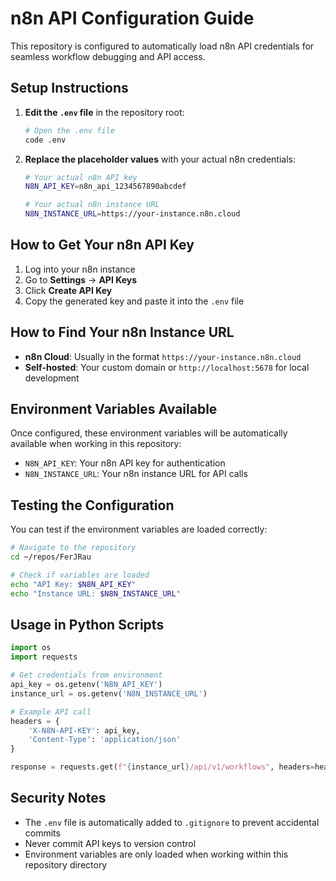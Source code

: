 # n8n API Configuration Guide

This repository is configured to automatically load n8n API credentials for seamless workflow debugging and API access.

## Setup Instructions

1. **Edit the `.env` file** in the repository root:
   ```bash
   # Open the .env file
   code .env
   ```

2. **Replace the placeholder values** with your actual n8n credentials:
   ```bash
   # Your actual n8n API key
   N8N_API_KEY=n8n_api_1234567890abcdef
   
   # Your actual n8n instance URL
   N8N_INSTANCE_URL=https://your-instance.n8n.cloud
   ```

## How to Get Your n8n API Key

1. Log into your n8n instance
2. Go to **Settings** → **API Keys**
3. Click **Create API Key**
4. Copy the generated key and paste it into the `.env` file

## How to Find Your n8n Instance URL

- **n8n Cloud**: Usually in the format `https://your-instance.n8n.cloud`
- **Self-hosted**: Your custom domain or `http://localhost:5678` for local development

## Environment Variables Available

Once configured, these environment variables will be automatically available when working in this repository:

- `N8N_API_KEY`: Your n8n API key for authentication
- `N8N_INSTANCE_URL`: Your n8n instance URL for API calls

## Testing the Configuration

You can test if the environment variables are loaded correctly:

```bash
# Navigate to the repository
cd ~/repos/FerJRau

# Check if variables are loaded
echo "API Key: $N8N_API_KEY"
echo "Instance URL: $N8N_INSTANCE_URL"
```

## Usage in Python Scripts

```python
import os
import requests

# Get credentials from environment
api_key = os.getenv('N8N_API_KEY')
instance_url = os.getenv('N8N_INSTANCE_URL')

# Example API call
headers = {
    'X-N8N-API-KEY': api_key,
    'Content-Type': 'application/json'
}

response = requests.get(f"{instance_url}/api/v1/workflows", headers=headers)
```

## Security Notes

- The `.env` file is automatically added to `.gitignore` to prevent accidental commits
- Never commit API keys to version control
- Environment variables are only loaded when working within this repository directory